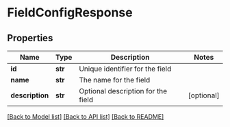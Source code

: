 # FieldConfigResponse

## Properties
Name | Type | Description | Notes
------------ | ------------- | ------------- | -------------
**id** | **str** | Unique identifier for the field | 
**name** | **str** | The name for the field | 
**description** | **str** | Optional description for the field | [optional] 

[[Back to Model list]](../README.md#documentation-for-models) [[Back to API list]](../README.md#documentation-for-api-endpoints) [[Back to README]](../README.md)

